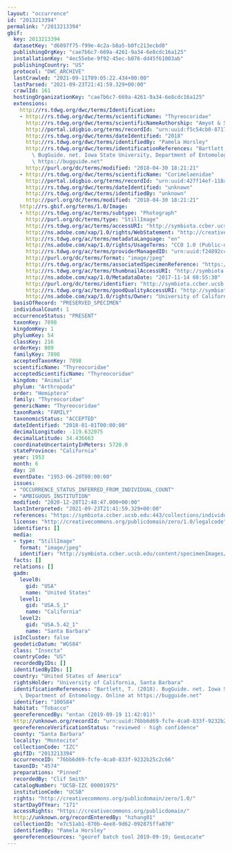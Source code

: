 ```yaml
---
layout: "occurrence"
id: "2013213394"
permalink: "/2013213394"
gbif:
  key: 2013213394
  datasetKey: "d6097f75-f99e-4c2a-b8a5-b0fc213ecbd0"
  publishingOrgKey: "cae7b6c7-669a-4261-9a34-6e8cdc16a125"
  installationKey: "4ec55ebe-9f92-45ec-b076-dd45f61003ab"
  publishingCountry: "US"
  protocol: "DWC_ARCHIVE"
  lastCrawled: "2021-09-11T09:05:22.434+00:00"
  lastParsed: "2021-09-23T21:41:59.329+00:00"
  crawlId: 161
  hostingOrganizationKey: "cae7b6c7-669a-4261-9a34-6e8cdc16a125"
  extensions:
    http://rs.tdwg.org/dwc/terms/Identification:
    - http://rs.tdwg.org/dwc/terms/scientificName: "Thyreocoridae"
      http://rs.tdwg.org/dwc/terms/scientificNameAuthorship: "Amyot & Serville 1843"
      http://portal.idigbio.org/terms/recordId: "urn:uuid:f5c54cb0-8717-40cf-8055-08d588d4a90d"
      http://rs.tdwg.org/dwc/terms/dateIdentified: "2018"
      http://rs.tdwg.org/dwc/terms/identifiedBy: "Pamela Horsley"
      http://rs.tdwg.org/dwc/terms/identificationReferences: "Bartlett, T. (2018).\
        \ BugGuide. net. Iowa State University, Department of Entomology. Online at\
        \ https://bugguide.net"
      http://purl.org/dc/terms/modified: "2018-04-30 18:21:21"
    - http://rs.tdwg.org/dwc/terms/scientificName: "Corimelaenidae"
      http://portal.idigbio.org/terms/recordId: "urn:uuid:427f14ef-118a-45b7-9081-c90f3b6228ef"
      http://rs.tdwg.org/dwc/terms/dateIdentified: "unknown"
      http://rs.tdwg.org/dwc/terms/identifiedBy: "unknown"
      http://purl.org/dc/terms/modified: "2018-04-30 18:21:21"
    http://rs.gbif.org/terms/1.0/Image:
    - http://rs.tdwg.org/ac/terms/subtype: "Photograph"
      http://purl.org/dc/terms/type: "StillImage"
      http://rs.tdwg.org/ac/terms/accessURI: "http://symbiota.ccber.ucsb.edu/content/specimenImages/UCSB_IZC/UCSB-IZC00001/UCSB-IZC_00001975_lg.jpg"
      http://ns.adobe.com/xap/1.0/rights/WebStatement: "http://creativecommons.org/publicdomain/zero/1.0/"
      http://rs.tdwg.org/ac/terms/metadataLanguage: "en"
      http://ns.adobe.com/xap/1.0/rights/UsageTerms: "CC0 1.0 (Public-domain)"
      http://rs.tdwg.org/ac/terms/providerManagedID: "urn:uuid:f24892cc-8caf-4133-8636-5c0b553fa1ee"
      http://purl.org/dc/terms/format: "image/jpeg"
      http://rs.tdwg.org/ac/terms/associatedSpecimenReference: "https://symbiota.ccber.ucsb.edu:443/collections/individual/index.php?occid=100584"
      http://rs.tdwg.org/ac/terms/thumbnailAccessURI: "http://symbiota.ccber.ucsb.edu/content/specimenImages/UCSB_IZC/UCSB-IZC00001/UCSB-IZC_00001975_tn.jpg"
      http://ns.adobe.com/xap/1.0/MetadataDate: "2017-11-14 08:55:30"
      http://purl.org/dc/terms/identifier: "http://symbiota.ccber.ucsb.edu/content/specimenImages/UCSB_IZC/UCSB-IZC00001/UCSB-IZC_00001975_lg.jpg"
      http://rs.tdwg.org/ac/terms/goodQualityAccessURI: "http://symbiota.ccber.ucsb.edu/content/specimenImages/UCSB_IZC/UCSB-IZC00001/UCSB-IZC_00001975.jpg"
      http://ns.adobe.com/xap/1.0/rights/Owner: "University of California, Santa Barbara"
  basisOfRecord: "PRESERVED_SPECIMEN"
  individualCount: 1
  occurrenceStatus: "PRESENT"
  taxonKey: 7898
  kingdomKey: 1
  phylumKey: 54
  classKey: 216
  orderKey: 809
  familyKey: 7898
  acceptedTaxonKey: 7898
  scientificName: "Thyreocoridae"
  acceptedScientificName: "Thyreocoridae"
  kingdom: "Animalia"
  phylum: "Arthropoda"
  order: "Hemiptera"
  family: "Thyreocoridae"
  genericName: "Thyreocoridae"
  taxonRank: "FAMILY"
  taxonomicStatus: "ACCEPTED"
  dateIdentified: "2018-01-01T00:00:00"
  decimalLongitude: -119.632075
  decimalLatitude: 34.436663
  coordinateUncertaintyInMeters: 5728.0
  stateProvince: "California"
  year: 1953
  month: 6
  day: 20
  eventDate: "1953-06-20T00:00:00"
  issues:
  - "OCCURRENCE_STATUS_INFERRED_FROM_INDIVIDUAL_COUNT"
  - "AMBIGUOUS_INSTITUTION"
  modified: "2020-12-28T12:48:47.000+00:00"
  lastInterpreted: "2021-09-23T21:41:59.329+00:00"
  references: "https://symbiota.ccber.ucsb.edu:443/collections/individual/index.php?occid=100584"
  license: "http://creativecommons.org/publicdomain/zero/1.0/legalcode"
  identifiers: []
  media:
  - type: "StillImage"
    format: "image/jpeg"
    identifier: "http://symbiota.ccber.ucsb.edu/content/specimenImages/UCSB_IZC/UCSB-IZC00001/UCSB-IZC_00001975_lg.jpg"
  facts: []
  relations: []
  gadm:
    level0:
      gid: "USA"
      name: "United States"
    level1:
      gid: "USA.5_1"
      name: "California"
    level2:
      gid: "USA.5.42_1"
      name: "Santa Barbara"
  isInCluster: false
  geodeticDatum: "WGS84"
  class: "Insecta"
  countryCode: "US"
  recordedByIDs: []
  identifiedByIDs: []
  country: "United States of America"
  rightsHolder: "University of California, Santa Barbara"
  identificationReferences: "Bartlett, T. (2018). BugGuide. net. Iowa State University,\
    \ Department of Entomology. Online at https://bugguide.net"
  identifier: "100584"
  habitat: "Tobacco"
  georeferencedBy: "entan (2019-09-19 11:42:01)"
  http://unknown.org/recordId: "urn:uuid:76bb6d69-fcfe-4ca0-833f-9232b25c2c66"
  georeferenceVerificationStatus: "reviewed - high confidence"
  county: "Santa Barbara"
  locality: "Montecito"
  collectionCode: "IZC"
  gbifID: "2013213394"
  occurrenceID: "76bb6d69-fcfe-4ca0-833f-9232b25c2c66"
  taxonID: "4574"
  preparations: "Pinned"
  recordedBy: "Clif Smith"
  catalogNumber: "UCSB-IZC 00001975"
  institutionCode: "UCSB"
  rights: "http://creativecommons.org/publicdomain/zero/1.0/"
  startDayOfYear: "171"
  accessRights: "https://creativecommons.org/publicdomain/"
  http://unknown.org/recordEnteredBy: "hzhang01"
  collectionID: "e7c51ab1-870b-4ee8-9d62-092875ffa870"
  identifiedBy: "Pamela Horsley"
  georeferenceSources: "georef batch tool 2019-09-19; GeoLocate"
---
```

